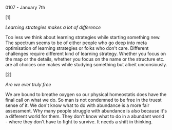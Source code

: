 0107 - January 7th

[1]

*Learning strategies makes a lot of difference*

Too less we think about learning strategies while starting something new. The spectrum seems to be of either people who go deep into meta optimisation of learning strategies or folks who don't care. Different challenges require different kind of learning strategy. Whether you focus on the map or the details, whether you focus on the name or the structure etc. are all choices one makes while studying something but albeit unconsiously.

[2]

*Are we ever truly free*

We are bound to breathe oxygen so our physical homeostatis does have the final call on what we do. So man is not condemned to be free in the truest sense of it. We don't know what to do with abundance is a more fair assessment. Why many people struggle with abundance is also because it's a different world for them. They don't know what to do in a abundant world - where they don't have to fight to survive. It needs a shift in thinking.
